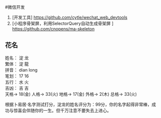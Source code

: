 #微信开发

1. [开发工具] https://github.com/cytle/wechat_web_devtools
2. [小程序骨架屏，利用SelectorQuery自动生成骨架屏 ] https://github.com/cnopens/ma-skeleton

## 花名


姓名： 	淀 		龙 	
繁体： 	淀 		龍 	
拼音： 	dian 		long 	
笔划： 	17 		16 	
五行： 	水 		火 	
吉凶： 	吉 		吉 	
	天格-> 18(金)
人格-> 33(火)
地格-> 17(金)
外格-> 2(木)
总格-> 33(火)

根据卜易居·名字测试打分，淀龙的姓名评分为：99分，你的名字起得非常棒，成功与惊喜会伴随你的一生。但千万注意不要失去上进心。 

